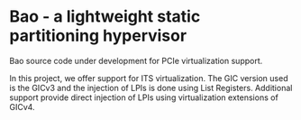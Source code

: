 # Bao - a lightweight static partitioning hypervisor

Bao source code under development for PCIe virtualization support.

In this project, we offer support for ITS virtualization. The GIC version used is the GICv3 and the injection of LPIs is done using List Registers. Additional support provide direct injection of LPIs using virtualization extensions of GICv4.
